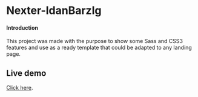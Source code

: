 ﻿# Nexter-IdanBarzIg

#### Introduction

This project was made with the purpose to show some Sass and CSS3 features and use as a ready template that could be adapted to any landing page.

## Live demo

[Click here](https://idanbarzi.github.io/Nexter-IdanBarzI/).


